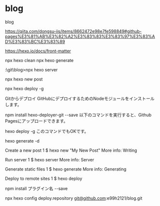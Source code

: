 # blog
blog

https://qiita.com/dongsu-iis/items/8662472e98e7fe598849#github-pages%E3%81%AB%E3%82%A2%E3%83%83%E3%83%97%E3%83%AD%E3%83%BC%E3%83%89

https://hexo.io/docs/front-matter


npx hexo clean
npx hexo generate


:\git\blog>npx hexo server


npx hexo new post


npx hexo deploy -g


 Gitからデプロイ
GitHubにデプロイするためのNodeモジュールをインストールします。

npm install hexo-deployer-git --save
以下のコマンドを実行すると、Github Pagesにアップロードできます。

hexo deploy -g
このコマンドでもOKです。


hexo generate -d




Create a new post
1
$ hexo new "My New Post"
More info: Writing

Run server
1
$ hexo server
More info: Server

Generate static files
1
$ hexo generate
More info: Generating

Deploy to remote sites
1
$ hexo deploy


npm install プラグイン名 --save


npx hexo config deploy.repository git@github.com:e99h2121/blog.git
